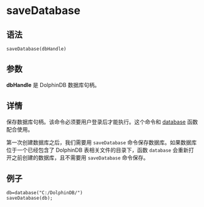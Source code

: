 # saveDatabase

## 语法

`saveDatabase(dbHandle)`

## 参数

**dbHandle** 是 DolphinDB 数据库句柄。

## 详情

保存数据库句柄。该命令必须要用户登录后才能执行。这个命令和 [database](../d/database.html) 函数配合使用。

第一次创建数据库之后，我们需要用 `saveDatabase`
命令保存数据库。如果数据库位于一个已经包含了 DolphinDB 表相关文件的目录下，函数 `database`
会重新打开之前创建的数据库，且不需要用 `saveDatabase` 命令保存。

## 例子

```
db=database("C:/DolphinDB/")
saveDatabase(db);
```

